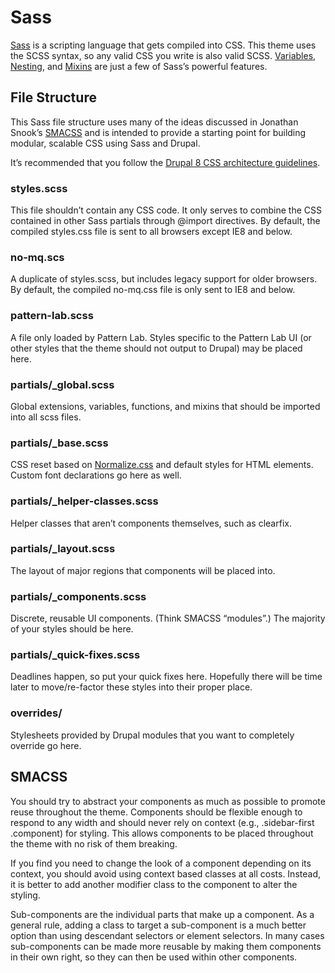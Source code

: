 # Sass

[Sass](http://sass-lang.com/) is a scripting language that gets compiled into
CSS. This theme uses the SCSS syntax, so any valid CSS you write is also valid
SCSS. [Variables](http://sass-lang.com/documentation/file.SASS_REFERENCE.html#variables_),
[Nesting](http://sass-lang.com/documentation/file.SASS_REFERENCE.html#css_extensions),
and [Mixins](http://sass-lang.com/documentation/file.SASS_REFERENCE.html#mixins)
are just a few of Sass’s powerful features.

## File Structure

This Sass file structure uses many of the ideas discussed in Jonathan Snook’s
[SMACSS](http://smacss.com) and is intended to provide a starting point for
building modular, scalable CSS using Sass and Drupal.

It’s recommended that you follow the
[Drupal 8 CSS architecture guidelines](https://drupal.org/node/1887918).

### styles.scss
This file shouldn’t contain any CSS code. It only serves to combine the CSS
contained in other Sass partials through @import directives. By default, the
compiled styles.css file is sent to all browsers except IE8 and below.

### no-mq.scs
A duplicate of styles.scss, but includes legacy support for older browsers. By
default, the compiled no-mq.css file is only sent to IE8 and below.

### pattern-lab.scss
A file only loaded by Pattern Lab.  Styles specific to the Pattern Lab UI (or other
styles that the theme should not output to Drupal) may be placed here.

### partials/_global.scss
Global extensions, variables, functions, and mixins that should be imported into
all scss files.

### partials/_base.scss
CSS reset based on [Normalize.css](http://necolas.github.io/normalize.css) and
default styles for HTML elements. Custom font declarations go here as well.

### partials/_helper-classes.scss
Helper classes that aren’t components themselves, such as clearfix.

### partials/_layout.scss
The layout of major regions that components will be placed into.

### partials/_components.scss
Discrete, reusable UI components. (Think SMACSS “modules”.) The majority of your
styles should be here.

### partials/_quick-fixes.scss
Deadlines happen, so put your quick fixes here. Hopefully there will be time
later to move/re-factor these styles into their proper place.

### overrides/
Stylesheets provided by Drupal modules that you want to completely override go
here. 


## SMACSS

You should try to abstract your components as much as possible to promote reuse
throughout the theme. Components should be flexible enough to respond to any
width and should never rely on context (e.g., .sidebar-first .component) for
styling. This allows components to be placed throughout the theme with no risk
of them breaking.

If you find you need to change the look of a component depending on its context,
you should avoid using context based classes at all costs. Instead, it is better
to add another modifier class to the component to alter the styling.

Sub-components are the individual parts that make up a component. As a general
rule, adding a class to target a sub-component is a much better option than
using descendant selectors or element selectors. In many cases sub-components
can be made more reusable by making them components in their own right, so they
can then be used within other components.

